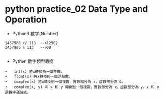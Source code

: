 # python practice_02 Data Type and Operation

*  Python3 數字(Number)
```
1457986 // 113  -->12902
1457986 % 113   -->60
```
```

```
* Python 數字類型轉換
```
•	int(x) 將x轉換為一個整數。
•	float(x) 將x轉換到一個浮點數。
•	complex(x) 將x轉換到一個複數，實數部分為 x，虛數部分為 0。
•	complex(x, y) 將 x 和 y 轉換到一個複數，實數部分為 x，虛數部分為 y。x 和 y 是數字運算式。
```
```

```
